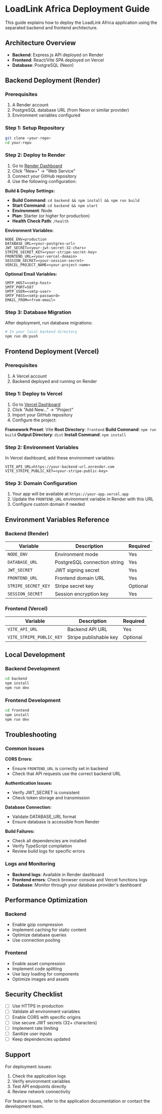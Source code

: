 # LoadLink Africa Deployment Guide

This guide explains how to deploy the LoadLink Africa application using the separated backend and frontend architecture.

## Architecture Overview

- **Backend**: Express.js API deployed on Render
- **Frontend**: React/Vite SPA deployed on Vercel
- **Database**: PostgreSQL (Neon)

## Backend Deployment (Render)

### Prerequisites
1. A Render account
2. PostgreSQL database URL (from Neon or similar provider)
3. Environment variables configured

### Step 1: Setup Repository
```bash
git clone <your-repo>
cd your-repo
```

### Step 2: Deploy to Render
1. Go to [Render Dashboard](https://dashboard.render.com/)
2. Click "New+" → "Web Service"
3. Connect your GitHub repository
4. Use the following configuration:

**Build & Deploy Settings:**
- **Build Command**: `cd backend && npm install && npm run build`
- **Start Command**: `cd backend && npm start`
- **Environment**: Node
- **Plan**: Starter (or higher for production)
- **Health Check Path**: `/health`

**Environment Variables:**
```
NODE_ENV=production
DATABASE_URL=<your-postgres-url>
JWT_SECRET=<your-jwt-secret-32-chars>
STRIPE_SECRET_KEY=<your-stripe-secret-key>
FRONTEND_URL=<your-vercel-domain>
SESSION_SECRET=<your-session-secret>
VERCEL_PROJECT_NAME=<your-project-name>
```

**Optional Email Variables:**
```
SMTP_HOST=<smtp-host>
SMTP_PORT=587
SMTP_USER=<smtp-user>
SMTP_PASS=<smtp-password>
EMAIL_FROM=<from-email>
```

### Step 3: Database Migration
After deployment, run database migrations:
```bash
# In your local backend directory
npm run db:push
```

## Frontend Deployment (Vercel)

### Prerequisites
1. A Vercel account
2. Backend deployed and running on Render

### Step 1: Deploy to Vercel
1. Go to [Vercel Dashboard](https://vercel.com/dashboard)
2. Click "Add New..." → "Project"
3. Import your GitHub repository
4. Configure the project:

**Framework Preset**: Vite
**Root Directory**: `frontend`
**Build Command**: `npm run build`
**Output Directory**: `dist`
**Install Command**: `npm install`

### Step 2: Environment Variables
In Vercel dashboard, add these environment variables:

```
VITE_API_URL=https://your-backend-url.onrender.com
VITE_STRIPE_PUBLIC_KEY=<your-stripe-public-key>
```

### Step 3: Domain Configuration
1. Your app will be available at `https://your-app.vercel.app`
2. Update the `FRONTEND_URL` environment variable in Render with this URL
3. Configure custom domain if needed

## Environment Variables Reference

### Backend (Render)
| Variable | Description | Required |
|----------|-------------|----------|
| `NODE_ENV` | Environment mode | Yes |
| `DATABASE_URL` | PostgreSQL connection string | Yes |
| `JWT_SECRET` | JWT signing secret | Yes |
| `FRONTEND_URL` | Frontend domain URL | Yes |
| `STRIPE_SECRET_KEY` | Stripe secret key | Optional |
| `SESSION_SECRET` | Session encryption key | Yes |

### Frontend (Vercel)
| Variable | Description | Required |
|----------|-------------|----------|
| `VITE_API_URL` | Backend API URL | Yes |
| `VITE_STRIPE_PUBLIC_KEY` | Stripe publishable key | Optional |

## Local Development

### Backend Development
```bash
cd backend
npm install
npm run dev
```

### Frontend Development
```bash
cd frontend
npm install
npm run dev
```

## Troubleshooting

### Common Issues

**CORS Errors:**
- Ensure `FRONTEND_URL` is correctly set in backend
- Check that API requests use the correct backend URL

**Authentication Issues:**
- Verify JWT_SECRET is consistent
- Check token storage and transmission

**Database Connection:**
- Validate DATABASE_URL format
- Ensure database is accessible from Render

**Build Failures:**
- Check all dependencies are installed
- Verify TypeScript compilation
- Review build logs for specific errors

### Logs and Monitoring
- **Backend logs**: Available in Render dashboard
- **Frontend errors**: Check browser console and Vercel functions logs
- **Database**: Monitor through your database provider's dashboard

## Performance Optimization

### Backend
- Enable gzip compression
- Implement caching for static content
- Optimize database queries
- Use connection pooling

### Frontend
- Enable asset compression
- Implement code splitting
- Use lazy loading for components
- Optimize images and assets

## Security Checklist

- [ ] Use HTTPS in production
- [ ] Validate all environment variables
- [ ] Enable CORS with specific origins
- [ ] Use secure JWT secrets (32+ characters)
- [ ] Implement rate limiting
- [ ] Sanitize user inputs
- [ ] Keep dependencies updated

## Support

For deployment issues:
1. Check the application logs
2. Verify environment variables
3. Test API endpoints directly
4. Review network connectivity

For feature issues, refer to the application documentation or contact the development team.